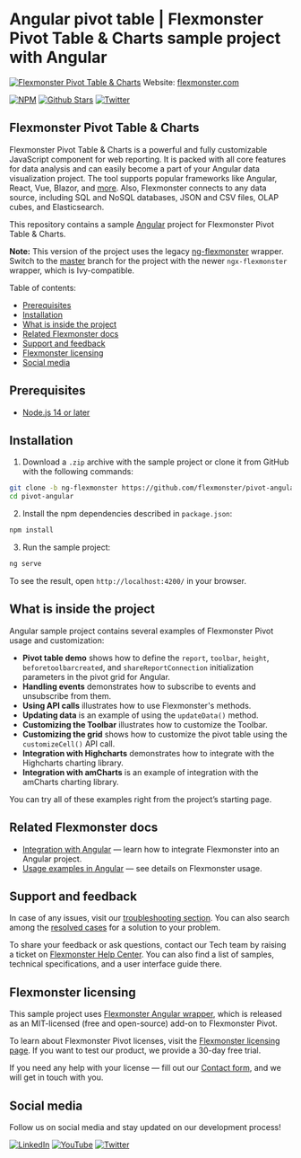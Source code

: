 # Angular pivot table | Flexmonster Pivot Table & Charts sample project with Angular
[![Flexmonster Pivot Table & Charts](https://cdn.flexmonster.com/readmes/angular.webp)](https://www.flexmonster.com?r=gh_ng)
Website: [flexmonster.com](https://www.flexmonster.com?r=gh_ng)

[![NPM](https://img.shields.io/npm/v/ngx-flexmonster)](https://www.npmjs.com/package/ngx-flexmonster)
[![Github Stars](https://img.shields.io/github/stars/flexmonster?style=social)](https://github.com/flexmonster) [![Twitter](https://img.shields.io/twitter/follow/Flexmonster?style=social)](https://twitter.com/Flexmonster)

## Flexmonster Pivot Table & Charts
Flexmonster Pivot Table & Charts is a powerful and fully customizable JavaScript component for web reporting. It is packed with all core features for data analysis and can easily become a part of your Angular data visualization project. The tool supports popular frameworks like Angular, React, Vue, Blazor, and [more](https://www.flexmonster.com/doc/available-tutorials-integration?r=gh_ng). Also, Flexmonster connects to any data source, including SQL and NoSQL databases, JSON and CSV files, OLAP cubes, and Elasticsearch. 

This repository contains a sample [Angular](https://angular.io/) project for Flexmonster Pivot Table & Charts.

**Note:** This version of the project uses the legacy [ng-flexmonster](https://github.com/flexmonster/ng-flexmonster) wrapper. Switch to the [master](https://github.com/flexmonster/pivot-angular/tree/master) branch for the project with the newer `ngx-flexmonster` wrapper, which is Ivy-compatible.

Table of contents:

* [Prerequisites](#prerequisites)
* [Installation](#installation)
* [What is inside the project](#what-is-inside-the-project)
* [Related Flexmonster docs](#related-flexmonster-docs)
* [Support and feedback](#support-and-feedback)
* [Flexmonster licensing](#flexmonster-licensing)
* [Social media](#social-media)

## Prerequisites

- [Node.js 14 or later](https://nodejs.org/en/)

## Installation

1. Download a `.zip` archive with the sample project or clone it from GitHub with the following commands:

```bash
git clone -b ng-flexmonster https://github.com/flexmonster/pivot-angular.git pivot-angular
cd pivot-angular
```

2. Install the npm dependencies described in `package.json`:

```bash
npm install
```

3. Run the sample project:

```bash
ng serve
```

To see the result, open `http://localhost:4200/` in your browser.

## What is inside the project

Angular sample project contains several examples of Flexmonster Pivot usage and customization:

- **Pivot table demo** shows how to define the `report`, `toolbar`, `height`, `beforetoolbarcreated`, and `shareReportConnection` initialization parameters in the pivot grid for Angular. 
- **Handling events** demonstrates how to subscribe to events and unsubscribe from them. 
- **Using API calls** illustrates how to use Flexmonster's methods. 
- **Updating data** is an example of using the `updateData()` method.
- **Customizing the Toolbar** illustrates how to customize the Toolbar.
- **Customizing the grid** shows how to customize the pivot table using the `customizeCell()` API call.
- **Integration with Highcharts** demonstrates how to integrate with the Highcharts charting library.
- **Integration with amCharts** is an example of integration with the amCharts charting library.
  
You can try all of these examples right from the project’s starting page.

## Related Flexmonster docs

- [Integration with Angular](https://www.flexmonster.com/doc/integration-with-angular/?r=gh_ng) — learn how to integrate Flexmonster into an Angular project.
- [Usage examples in Angular](https://www.flexmonster.com/doc/flexmonster-in-angular/?r=gh_ng) — see details on Flexmonster usage.

## Support and feedback

In case of any issues, visit our [troubleshooting section](https://www.flexmonster.com/doc/typical-errors?r=gh_ng). You can also search among the [resolved cases](https://www.flexmonster.com/technical-support?r=gh_ng) for a solution to your problem.

To share your feedback or ask questions, contact our Tech team by raising a ticket on [Flexmonster Help Center](https://www.flexmonster.com/help-center?r=gh_ng). You can also find a list of samples, technical specifications, and a user interface guide there.

## Flexmonster licensing

This sample project uses [Flexmonster Angular wrapper](https://github.com/flexmonster/ng-flexmonster?=gh_ng), which is released as an MIT-licensed (free and open-source) add-on to Flexmonster Pivot.

To learn about Flexmonster Pivot licenses, visit the [Flexmonster licensing page](https://www.flexmonster.com/pivot-table-editions-and-pricing?r=gh_ng). 
If you want to test our product, we provide a 30-day free trial.

If you need any help with your license — fill out our [Contact form](https://www.flexmonster.com/contact-our-team?r=gh_ng), and we will get in touch with you.

## Social media

Follow us on social media and stay updated on our development process!

[![LinkedIn](https://img.shields.io/badge/LinkedIn-blue?style=for-the-badge&logo=linkedin&logoColor=white)](https://linkedin.com/company/flexmonster) [![YouTube](https://img.shields.io/badge/YouTube-red?style=for-the-badge&logo=youtube&logoColor=white)](https://youtube.com/user/FlexMonsterPivot) [![Twitter](https://img.shields.io/badge/Twitter-blue?style=for-the-badge&logo=twitter&logoColor=white)](https://twitter.com/flexmonster)
